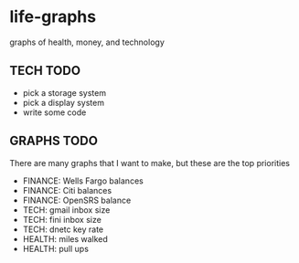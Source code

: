 life-graphs
===========

graphs of health, money, and technology


TECH TODO
---------

* pick a storage system
* pick a display system
* write some code

GRAPHS TODO
-----------

There are many graphs that I want to make, but these are the top priorities

* FINANCE: Wells Fargo balances
* FINANCE: Citi balances
* FINANCE: OpenSRS balance
* TECH: gmail inbox size
* TECH: fini inbox size
* TECH: dnetc key rate
* HEALTH: miles walked
* HEALTH: pull ups
